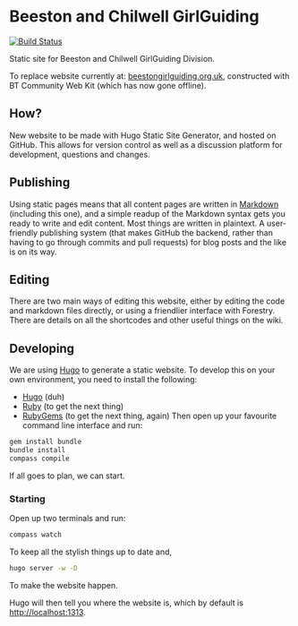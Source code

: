 # Beeston and Chilwell GirlGuiding


[![Build Status](https://travis-ci.org/samozzy/guides.svg?branch=master)](https://travis-ci.org/samozzy/guides)

Static site for Beeston and Chilwell GirlGuiding Division.

To replace website currently at: [beestongirlguiding.org.uk](http://www.beestongirlguiding.org.uk), constructed with BT Community Web Kit (which has now gone offline).

## How?
New website to be made with Hugo Static Site Generator, and hosted on GitHub.
This allows for version control as well as a discussion platform for development, questions and changes.

## Publishing
Using static pages means that all content pages are written in [Markdown](https://github.com/adam-p/markdown-here/wiki/Markdown-Cheatsheet  "Markdown Cheatsheet") (including this one), and a simple readup of the Markdown syntax gets you ready to write and edit content. Most things are written in plaintext.
A user-friendly publishing system (that makes GitHub the backend, rather than having to go through commits and pull requests) for blog posts and the like is on its way.

## Editing
There are two main ways of editing this website, either by editing the code and markdown files directly, or using a friendlier interface with Forestry. There are details on all the shortcodes and other useful things on the wiki.

## Developing
We are using [Hugo](http://gohugo.io) to generate a static website. To develop this on your own environment, you need to install the following:
- [Hugo](http://gohugo.io) (duh)
- [Ruby](https://www.ruby-lang.org/en/downloads/) (to get the next thing)
- [RubyGems](https://rubygems.org/pages/download) (to get the next thing, again)
Then open up your favourite command line interface and run:
```bash
gem install bundle
bundle install
compass compile
```
If all goes to plan, we can start.
### Starting
Open up two terminals and run:
```bash
compass watch
```
To keep all the stylish things up to date and,
```bash
hugo server -w -D
```
To make the website happen.

Hugo will then tell you where the website is, which by default is [http://localhost:1313](http://localhost:1313).


